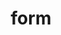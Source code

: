 ---
title: "form"
layout: cache
categories: [package, develop-2025-07-13]
meta: {"compilers": ["gcc@11.4.0"], "num_specs": 1, "num_specs_by_stack": {"hep": 1, "root": 1}, "oss": ["ubuntu22.04"], "platforms": ["linux"], "stacks": ["hep", "root"], "targets": ["x86_64_v3"], "versions": ["4.3.1"]}
spec_details: [{"compiler": "gcc@11.4.0", "hash": "6xfu3ugzpvvwa4u7ckdqgfkdho2ze566", "os": "ubuntu22.04", "platform": "linux", "size": "-", "stacks": ["hep", "root"], "target": "x86_64_v3", "variants": ["build_system=autotools", "+gmp", "~parform", "+scalar", "+threaded", "+zlib"], "versions": ["4.3.1"]}]
---